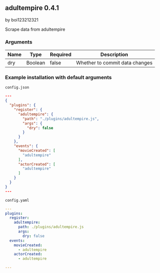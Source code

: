 ## adultempire 0.4.1

by boi123212321

Scrape data from adultempire

### Arguments

| Name | Type    | Required | Description                    |
| ---- | ------- | -------- | ------------------------------ |
| dry  | Boolean | false    | Whether to commit data changes |

### Example installation with default arguments

`config.json`
```json
---
{
  "plugins": {
    "register": {
      "adultempire": {
        "path": "./plugins/adultempire.js",
        "args": {
          "dry": false
        }
      }
    },
    "events": {
      "movieCreated": [
        "adultempire"
      ],
      "actorCreated": [
        "adultempire"
      ]
    }
  }
}
---
```

`config.yaml`
```yaml
---
plugins:
  register:
    adultempire:
      path: ./plugins/adultempire.js
      args:
        dry: false
  events:
    movieCreated:
      - adultempire
    actorCreated:
      - adultempire

---
```
